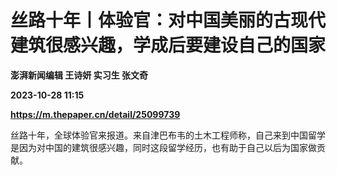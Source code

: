 # 丝路十年丨体验官：对中国美丽的古现代建筑很感兴趣，学成后要建设自己的国家
**澎湃新闻编辑 王诗妍 实习生 张文奇**

**2023-10-28 11:15**

**https://m.thepaper.cn/detail/25099739**

丝路十年，全球体验官来报道。来自津巴布韦的土木工程师称，自己来到中国留学是因为对中国的建筑很感兴趣，同时这段留学经历，也有助于自己以后为国家做贡献。